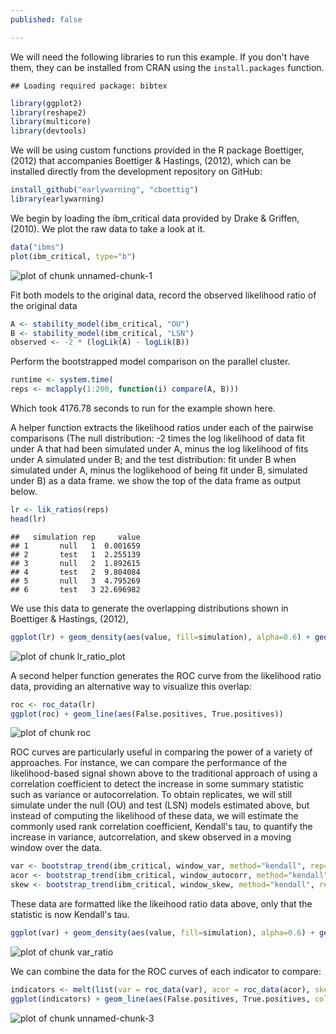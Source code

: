```yaml
---
published: false

---
```



We will need the following libraries to run this example.  If you don't have them, they can be installed from CRAN using the `install.packages` function.  


```
## Loading required package: bibtex
```




```r
library(ggplot2)
library(reshape2)
library(multicore)
library(devtools)
```


We will be using custom functions provided in the R package Boettiger, (2012) that accompanies Boettiger & Hastings, (2012), which can be installed directly from the development repository on GitHub:


```r
install_github("earlywarning", "cboettig")
library(earlywarning)
```




We begin by loading the ibm_critical data provided by Drake & Griffen, (2010). We plot the raw data to take a look at it. 



```r
data("ibms")
plot(ibm_critical, type="b")
```

![plot of chunk unnamed-chunk-1](http://farm9.staticflickr.com/8261/8641108753_956f179a1d_o.png) 



Fit both models to the original data, record the observed likelihood ratio of the original data


```r
A <- stability_model(ibm_critical, "OU")
B <- stability_model(ibm_critical, "LSN")
observed <- -2 * (logLik(A) - logLik(B))
```



Perform the bootstrapped model comparison on the parallel cluster.  


```r
runtime <- system.time(
reps <- mclapply(1:200, function(i) compare(A, B)))
```


Which took 4176.78 seconds to run for the example shown here.  

A helper function extracts the likelihood ratios under each of the pairwise comparisons (The null distribution: -2 times the log likelihood of data fit under A that had been simulated under A, minus the log likelihood of fits under A  simulated under B; and the test distribution: fit under B when simulated under A, minus the loglikehood of being fit under B, simulated under B) as a data frame.  we show the top of the data frame as output below.  



```r
lr <- lik_ratios(reps)
head(lr)
```

```
##   simulation rep     value
## 1       null   1  0.001659
## 2       test   1  2.255139
## 3       null   2  1.892615
## 4       test   2  9.804084
## 5       null   3  4.795269
## 6       test   3 22.696982
```


We use this data to generate the overlapping distributions shown in Boettiger & Hastings, (2012), 


```r
ggplot(lr) + geom_density(aes(value, fill=simulation), alpha=0.6) + geom_vline(aes(xintercept=observed))
```

![plot of chunk lr_ratio_plot](http://farm9.staticflickr.com/8245/8642325058_d70eaee962_o.png) 



A second helper function generates the ROC curve from the likelihood ratio data, providing an alternative way to visualize this overlap:


```r
roc <- roc_data(lr)
ggplot(roc) + geom_line(aes(False.positives, True.positives))
```

![plot of chunk roc](http://farm9.staticflickr.com/8402/8641224925_83a045afbb_o.png) 






ROC curves are particularly useful in comparing the power of a variety of approaches.  For instance, we can compare the performance of the likelihood-based signal shown above to the traditional approach of using a correlation coefficient to detect the increase in some summary statistic such as variance or autocorrelation.  To obtain replicates, we will still simulate under the null (OU) and test (LSN) models estimated above, but instead of computing the likelihood of these data, we will estimate the commonly used rank correlation coefficient, Kendall's tau, to quantify the increase in variance, autcorrelation, and skew observed in a moving window over the data.



```r
var <- bootstrap_trend(ibm_critical, window_var, method="kendall", rep=200)
acor <- bootstrap_trend(ibm_critical, window_autocorr, method="kendall", rep=200)
skew <- bootstrap_trend(ibm_critical, window_skew, method="kendall", rep=200)
```


These data are formatted like the likeihood ratio data above, only that the statistic is now Kendall's tau.  



```r
ggplot(var) + geom_density(aes(value, fill=simulation), alpha=0.6) + geom_vline(aes(xintercept=observed))
```

![plot of chunk var_ratio](http://farm9.staticflickr.com/8265/8642341382_1d87080d5c_o.png) 



We can combine the data for the ROC curves of each indicator to compare:


```r
indicators <- melt(list(var = roc_data(var), acor = roc_data(acor), skew = roc_data(skew), lr = roc), id = c("Threshold", "False.positives", "True.positives"))
ggplot(indicators) + geom_line(aes(False.positives, True.positives, color=L1)) 
```

![plot of chunk unnamed-chunk-3](http://farm9.staticflickr.com/8122/8641241253_4c3704523e_o.png) 


